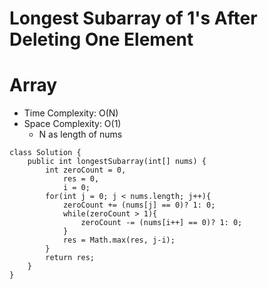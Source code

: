 # Longest Subarray of 1's After Deleting One Element
# Array
* Time Complexity: O(N)
* Space Complexity: O(1)
	* N as length of nums
```
class Solution {
    public int longestSubarray(int[] nums) {
        int zeroCount = 0,
            res = 0,
            i = 0;
        for(int j = 0; j < nums.length; j++){
            zeroCount += (nums[j] == 0)? 1: 0;
            while(zeroCount > 1){
                zeroCount -= (nums[i++] == 0)? 1: 0;
            }
            res = Math.max(res, j-i);
        }
        return res;
    }
}
```